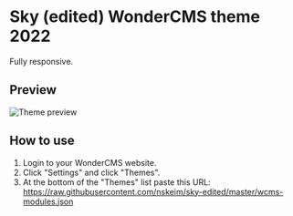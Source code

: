 # Sky (edited) WonderCMS theme 2022
Fully responsive.

## Preview
![Theme preview](/preview.jpg)

## How to use
1. Login to your WonderCMS website.
2. Click "Settings" and click "Themes".
3. At the bottom of the "Themes" list paste this URL:
https://raw.githubusercontent.com/nskeim/sky-edited/master/wcms-modules.json
